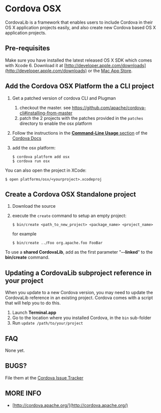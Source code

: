 <!--
#
# Licensed to the Apache Software Foundation (ASF) under one
# or more contributor license agreements.  See the NOTICE file
# distributed with this work for additional information
# regarding copyright ownership.  The ASF licenses this file
# to you under the Apache License, Version 2.0 (the
# "License"); you may not use this file except in compliance
# with the License.  You may obtain a copy of the License at
# 
# http://www.apache.org/licenses/LICENSE-2.0
# 
# Unless required by applicable law or agreed to in writing,
# software distributed under the License is distributed on an
# "AS IS" BASIS, WITHOUT WARRANTIES OR CONDITIONS OF ANY
#  KIND, either express or implied.  See the License for the
# specific language governing permissions and limitations
# under the License.
#
-->
Cordova OSX
=============================================================
CordovaLib is a framework that enables users to include Cordova in their OS X application projects easily, 
and also create new Cordova based OS X application projects.

Pre-requisites
-------------------------------------------------------------
Make sure you have installed the latest released OS X SDK which comes with Xcode 6. 
Download it at [http://developer.apple.com/downloads](http://developer.apple.com/downloads) 
or the [Mac App Store](http://itunes.apple.com/us/app/xcode/id497799835?mt=12).


Add the Cordova OSX Platform the a CLI project
-------------------------------------------------------------
1. Get a patched version of cordova CLI and Plugman
    1. checkout the master. see https://github.com/apache/cordova-cli#installing-from-master
    2. patch the 2 projects with the patches provided in the `patches` directory to
       enable the osx platform    

2. Follow the instructions in the [**Command-Line Usage** section](http://cordova.apache.org/docs/en/edge/guide_cli_index.md.html#The%20Command-line%20Interface) of the [Cordova Docs](http://cordova.apache.org/docs/en/edge)

3. add the osx platform:

    ````
    $ cordova platform add osx
    $ cordova run osx
    ````


You can also open the project in XCode:

    $ open platforms/osx/<yourproject>.xcodeproj

Create a Cordova OSX Standalone project
-------------------------------------------------------------

1. Download the source
2. execute the `create` command to setup an empty project:

    ````
    $ bin/create <path_to_new_project> <package_name> <project_name>
    ````
    
    for example
    
    ````
    $ bin/create ../Foo org.apache.foo FooBar
    ````

To use a **shared CordovaLib**, add as the first parameter "**--linked**" to the **bin/create** command.


Updating a CordovaLib subproject reference in your project
-------------------------------------------------------------

When you update to a new Cordova version, you may need to update the CordovaLib reference in an existing project. 
Cordova comes with a script that will help you to do this.

1. Launch **Terminal.app**
2. Go to the location where you installed Cordova, in the `bin` sub-folder
3. Run `update /path/to/your/project` 



FAQ
---
None yet.


BUGS?
-----
File them at the [Cordova Issue Tracker](https://issues.apache.org/jira/browse/CB)      


MORE INFO
----------
* [http://cordova.apache.org/](http://cordova.apache.org/)
